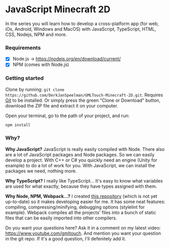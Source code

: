 # JavaScript Minecraft 2D

In the series you will learn how to develop a cross-platform app (for web, iOs, Android, Windows and MacOS) with JavaScript, TypeScript, HTML, CSS, Nodejs, NPM and more.

### Requirements
 - [x] Node.js -> https://nodejs.org/en/download/current/
 - [x] NPM (comes with Node.js)
 
### Getting started

Clone by running: `git clone https://github.com/DerkJanSpeelman/GMLTouch-Minecraft-2D.git`. Requires [Git](https://git-scm.com/downloads) to be installed. Or simply press the green "Clone or Download" button, download the ZIP file and extract it on your computer.

Open your terminal, go to the path of your project, and run:

```sh
npm install
```

### Why?

**Why JavaScript?** JavaScript is really easily compiled with Node. There also are a lot of JavaScript packages and Node packages. So we can easily develop a project. With C++ or C# you quickly need an engine (Unity for example) to do a lot of work for you. With JavaScript, we can install the packages we need, nothing more.

**Why TypeScript?** I really like TypeScript... It's easy to know what variables are used for what exactly, because they have types assigned with them.

**Why Node, NPM, Webpack...?** I created [this repository](https://github.com/DerkJanSpeelman/webpackBoiler) (which is not yet up-to-date) so it makes developing easier for me. It has some neat features: compiling, compressing/minifying, debugging options (stylelint for example). Webpack compiles all the projects' files into a bunch of static files that can be easily imported into other compilers.

Do you want your questions here? Ask it in a comment on my latest video: https://www.youtube.com/gmltouch. And mention you want your question in the git repo. If it's a good question, I'll defenitely add it.
